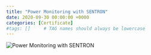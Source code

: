 ```yaml
---
title: "Power Monitoring with SENTRON"
date: 2020-09-30 00:00:00 +0000
categories: [Certificate]
#tags: []     # TAG names should always be lowercase
---
```



![Power Monitoring with SENTRON](../../Certs/In_DB_lc.robots.LCPDFCertificateGenerationProductRobot_QA585O5-1.png "Power Monitoring with SENTRON")